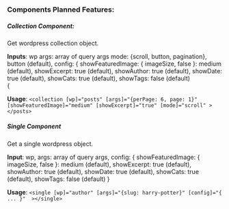 ### Components Planned Features:

##### Collection Component:

  Get wordpress collection object.
  
  **Inputs**:
  wp
  args: array of query args
  mode: {scroll, button, pagination}, button (default),
  config: {
    showFeaturedImage: { imageSize, false }: medium (default),
    showExcerpt: true (default),
    showAuthor: true (default),
    showDate: true (default),
    showCats: true (default),
    showTags: false (default)  
  {
  
  **Usage**:
  `<collection [wp]="posts" [args]="{perPage: 6, page: 1}" [showFeaturedImage]="medium" [showExcerpt]="true" [mode]="scroll" ></posts>`
  

  
##### Single Component

  Get a single wordpress object.
  
  **Input**:
  wp,
  args: array of query args,
  config: {
    showFeaturedImage: { imageSize, false }: medium (default),
    showExcerpt: true (default),
    showAuthor: true (default),
    showDate: true (default),
    showCats: true (default),
    showTags: false (default)
  }
  
  **Usage**:
 `<single [wp]="author" [args]="{slug: harry-potter}" [config]="{ ... }"  ></single>`

